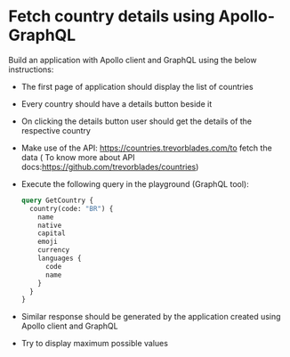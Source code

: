# Fetch country details using Apollo-GraphQL
Build an application with Apollo client and GraphQL using the below instructions:
- The first page of application should display the list of countries
- Every country should have a details button beside it
- On clicking the details button user should get the details of the respective country
- Make use of the API: https://countries.trevorblades.com/to fetch the data ( To know more about API docs:https://github.com/trevorblades/countries)
- Execute the following query in the playground (GraphQL tool):

  ```graphql
  query GetCountry {
    country(code: "BR") {
      name
      native
      capital
      emoji
      currency
      languages {
        code
        name
      }
    }
  }
  ```

- Similar response should be generated by the application created using Apollo client and GraphQL
- Try to display maximum possible values
